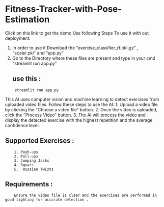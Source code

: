 # Fitness-Tracker-with-Pose-Estimation
Click on this link to get the demo 
Use following Steps To use it with out deployment: 
1. In order to use it Download the "exercise_classifier_rf.pkl.gz" , "scaler.pkl" and "app.py"
2. Go to the Directory where these files are present and type in your cmd "streamlit run app.py"
   ## use this :
        streamlit run app.py
This AI uses computer vision and machine learning to detect exercises from uploaded video files.
        Follow these steps to use the AI:
        1. Upload a video file by clicking the "Choose a video file" button.
        2. Once the video is uploaded, click the "Process Video" button.
        3. The AI will process the video and display the detected exercise with the highest repetition and the average confidence level.

## Supported Exercises :
        1. Push-ups 
        2. Pull-ups 
        3. Jumping Jacks 
        4. Squats 
        5.  Russian Twists 


## Requirements : <br>
        Ensure the video file is clear and the exercises are performed in good lighting for accurate detection .
